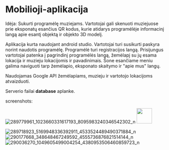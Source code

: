 # Mobilioji-aplikacija

Idėja: 
Sukurti programėlę muziejams. Vartotojai gali skenuoti muziejuose prie eksponatų esančius QR kodus, kurie atidarys programėlėje
informacinį langą apie esantį objektą ir objekto 3D modelį.

Aplikacija kurta naudojant android studio.
Vartotojai turi susikurti paskyra norint naudotis programėlę. Programėlė turi registracijos langą. Prisijungus vartotojai patenka į pagrindinį programėlės langą, žemėlapį su jų esama lokacija ir muzieju lokacijomis ir pavadinimais. Šone esančiame meniu galima naviguoti tarp žemėlapio, eksponato skaitymo ir "apie mus" langų.

Naudojamas Google API žemėlapiams, muzieju ir vartotojo lokacijoms atvaizduoti.

Serverio failai **database** aplanke.

screenshots:

![289779961_1023660331617193_8095983240346542302_n](https://user-images.githubusercontent.com/79107324/175822695-f656bb0e-d2bb-4823-b966-aeaaf0af26c2.jpg)
<img src="[https://github.com/favicon.ico](https://user-images.githubusercontent.com/79107324/175822695-f656bb0e-d2bb-4823-b966-aeaaf0af26c2.jpg)" width="48">


![289718923_5169948336392911_4533524489490371884_n](https://user-images.githubusercontent.com/79107324/175822696-1b840262-73b3-440e-b48c-3a0c1e461054.jpg)
![290177668_348648467249592_4555736876821514144_n](https://user-images.githubusercontent.com/79107324/175822698-668b18af-78e4-4dc5-a46a-b265ae95196b.jpg)
![290036270_1049605499004254_4380953506460859723_n](https://user-images.githubusercontent.com/79107324/175822701-84047fed-b486-4242-82dd-28cf0fc06f34.jpg)
